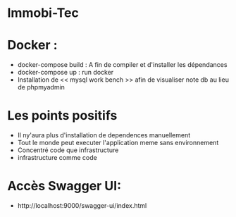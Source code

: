 # Immobi-Tec
# Docker :
- docker-compose build : A fin de compiler et d'installer les dépendances
- docker-compose up : run docker
- Installation de << mysql work bench >>  afin de visualiser note db au lieu de phpmyadmin
# Les points positifs
+ Il ny'aura plus d'installation de dependences manuellement
+ Tout le monde peut executer l'application meme sans environnement
+ Concentré code que infrastructure
+ infrastructure comme code
# Accès Swagger UI: 
+ http://localhost:9000/swagger-ui/index.html